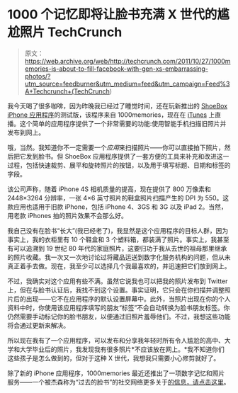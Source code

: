 # 1000 个记忆即将让脸书充满 X 世代的尴尬照片 TechCrunch

> 原文：<https://web.archive.org/web/http://techcrunch.com/2011/10/27/1000memories-is-about-to-fill-facebook-with-gen-xs-embarrassing-photos/?utm_source=feedburner&utm_medium=feed&utm_campaign=Feed%3A+Techcrunch+(TechCrunch>)

我今天喝了很多咖啡，因为昨晚我已经过了睡觉时间，还在玩新推出的 [ShoeBox iPhone 应用程序](https://web.archive.org/web/20230203131636/http://1000memories.com/shoebox)的测试版，该程序来自 1000memories，现在在 [iTunes](https://web.archive.org/web/20230203131636/http://itunes.apple.com/app/shoebox-by-1000memories/id472126139) 上直播。这个简单的应用程序提供了一个非常需要的功能:使用智能手机扫描旧照片并发布到网上。

哦，当然。我知道你不一定需要一个*应用*来扫描照片——你可以直接拍下照片，然后把它发到脸书。但 ShoeBox 应用程序提供了一套方便的工具来补充和改进这一过程，包括快速裁剪、展平和旋转照片的按钮，以及用于填写标题、日期和标签的字段。

该公司声称，随着 iPhone 4S 相机质量的提高，现在提供了 800 万像素和 2448×3264 分辨率，一张 4×6 英寸照片的鞋盒照片扫描产生的 DPI 为 550。这款应用也适用于旧款 iPhone，包括 iPhone 4、3GS 和 3G 以及 iPad 2。当然，用老款 iPhones 拍的照片效果不会那么好。

我自己没有在脸书“长大”(我已经老了)，我显然是这个应用程序的目标人群，因为事实上，我的衣柜里有 10 个鞋盒和 3 个塑料箱，都装满了照片。事实上，我甚至有可以追溯到 19 世纪 80 年代的家庭照片，这要归功于我从去世的祖母那里继承的照片收藏。我一次又一次地讨论过将藏品运送到数字化服务机构的问题，但从未真正着手去做。现在，我至少可以选择几个我最喜欢的，并迅速把它们放到网上。

不过，我确实对这个应用有些不满。虽然它说我也可以把我的照片发布到 Twitter 上，但在与脸书认证后，我找不到这个设置。事实证明，它只会在你扫描并调整照片后的出现——它不在应用程序的默认设置屏幕中。此外，当照片出现在你的个人资料中时，你使用该应用程序填写的朋友“标签”不会自动转换为脸书朋友标签。你仍然需要手动标记你的脸书朋友，以便通过旧照片羞辱他们。不过，我想这些功能将会通过更新来解决。

所以现在我有了一个应用程序，可以发布和分享我年轻时所有令人尴尬的高中、大学和大学毕业后的照片，我发现我有很多照片*不应该放在网上。*我不知道你们这些孩子是怎么做到的，但对于这种 X 世代，我想我只需要小心修剪就好了。

除了新的 iPhone 应用程序，1000memories 最近还推出了一项数字记忆和照片服务——一个被杰森称为“过去的脸书”的社交网络更多关于[的信息，请点击这里](https://web.archive.org/web/20230203131636/https://techcrunch.com/2011/09/27/1000memories-expands-beyond-digital-memorials-becomes-a-facebook-for-the-past/)。